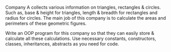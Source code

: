 Company A collects various information on triangles, rectangles & circles.
Such as, base & height for triangles, length & breadth for
rectangles and radius for circles. 
The main job of this company is to calculate the areas and perimeters of these geometric figures.

Write an OOP program for this company so that they can easily store & calculate all these calculations. 
Use necessary constants, constructors, classes, inheritances, abstracts as you need for code.
